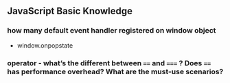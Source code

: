 
## JavaScript Basic Knowledge

### how many default event handler registered on window object

* window.onpopstate

### operator - what’s the different between `==` and `===` ? Does `==` has performance overhead? What are the must-use scenarios?